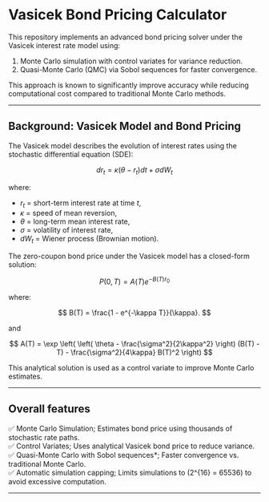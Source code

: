 # Vasicek Bond Pricing Calculator


This repository implements an advanced bond pricing solver under the Vasicek interest rate model using:
1. Monte Carlo simulation with control variates for variance reduction.
2. Quasi-Monte Carlo (QMC) via Sobol sequences for faster convergence.

This approach is known to significantly improve accuracy while reducing computational cost compared to traditional Monte Carlo methods.

---

## Background: Vasicek Model and Bond Pricing

The Vasicek model describes the evolution of interest rates using the stochastic differential equation (SDE):

$$
dr_t = \kappa (\theta - r_t) dt + \sigma dW_t
$$

where:
- $r_t$ = short-term interest rate at time $t$,
- $\kappa$ = speed of mean reversion,
- $\theta$ = long-term mean interest rate,
- $\sigma$ = volatility of interest rate,
- $dW_t$ = Wiener process (Brownian motion).

The zero-coupon bond price under the Vasicek model has a closed-form solution:

$$
P(0,T) = A(T) e^{-B(T) r_0}
$$

where:

$$
B(T) = \frac{1 - e^{-\kappa T}}{\kappa}.
$$

and

$$
A(T) = \exp \left( \left( \theta - \frac{\sigma^2}{2\kappa^2} \right) (B(T) - T) - \frac{\sigma^2}{4\kappa} B(T)^2 \right)
$$

This analytical solution is used as a control variate to improve Monte Carlo estimates.

---

## Overall features

✅ Monte Carlo Simulation; Estimates bond price using thousands of stochastic rate paths.  
✅ Control Variates; Uses analytical Vasicek bond price to reduce variance.  
✅ Quasi-Monte Carlo with Sobol sequences*; Faster convergence vs. traditional Monte Carlo.  
✅ Automatic simulation capping; Limits simulations to \(2^{16} = 65536\) to avoid excessive computation.  

---


